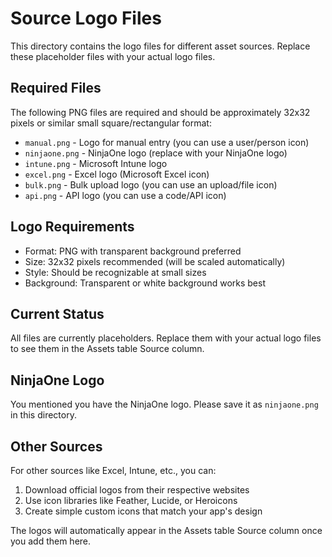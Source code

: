 # Source Logo Files

This directory contains the logo files for different asset sources. Replace these placeholder files with your actual logo files.

## Required Files

The following PNG files are required and should be approximately 32x32 pixels or similar small square/rectangular format:

- `manual.png` - Logo for manual entry (you can use a user/person icon)
- `ninjaone.png` - NinjaOne logo (replace with your NinjaOne logo)
- `intune.png` - Microsoft Intune logo 
- `excel.png` - Excel logo (Microsoft Excel icon)
- `bulk.png` - Bulk upload logo (you can use an upload/file icon)
- `api.png` - API logo (you can use a code/API icon)

## Logo Requirements

- Format: PNG with transparent background preferred
- Size: 32x32 pixels recommended (will be scaled automatically)
- Style: Should be recognizable at small sizes
- Background: Transparent or white background works best

## Current Status

All files are currently placeholders. Replace them with your actual logo files to see them in the Assets table Source column.

## NinjaOne Logo

You mentioned you have the NinjaOne logo. Please save it as `ninjaone.png` in this directory.

## Other Sources

For other sources like Excel, Intune, etc., you can:
1. Download official logos from their respective websites
2. Use icon libraries like Feather, Lucide, or Heroicons
3. Create simple custom icons that match your app's design

The logos will automatically appear in the Assets table Source column once you add them here. 